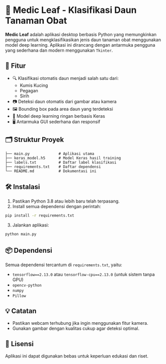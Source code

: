 # 🌿 Medic Leaf - Klasifikasi Daun Tanaman Obat

**Medic Leaf** adalah aplikasi desktop berbasis Python yang memungkinkan pengguna untuk mengklasifikasikan jenis daun tanaman obat menggunakan model deep learning. Aplikasi ini dirancang dengan antarmuka pengguna yang sederhana dan modern menggunakan `Tkinter`.

## 🚀 Fitur

- 🔍 Klasifikasi otomatis daun menjadi salah satu dari:
  - Kumis Kucing
  - Pegagan
  - Sirih
- 📷 Deteksi daun otomatis dari gambar atau kamera
- 🖼️ Bounding box pada area daun yang terdeteksi
- 🧠 Model deep learning ringan berbasis Keras
- 🖥️ Antarmuka GUI sederhana dan responsif

## 🗂️ Struktur Proyek

```
├── main.py             # Aplikasi utama
├── keras_model.h5      # Model Keras hasil training
├── labels.txt          # Daftar label klasifikasi
├── requirements.txt    # Daftar dependensi
└── README.md           # Dokumentasi ini
```

## 🛠️ Instalasi

1. Pastikan Python 3.8 atau lebih baru telah terpasang.
2. Install semua dependensi dengan perintah:

```bash
pip install -r requirements.txt
```

3. Jalankan aplikasi:

```bash
python main.py
```

## 📦 Dependensi

Semua dependensi tercantum di `requirements.txt`, yaitu:

- `tensorflow==2.13.0` atau `tensorflow-cpu==2.13.0` (untuk sistem tanpa GPU)
- `opencv-python`
- `numpy`
- `Pillow`

## 💡 Catatan

- Pastikan webcam terhubung jika ingin menggunakan fitur kamera.
- Gunakan gambar dengan kualitas cukup agar deteksi optimal.

## 📜 Lisensi

Aplikasi ini dapat digunakan bebas untuk keperluan edukasi dan riset.
